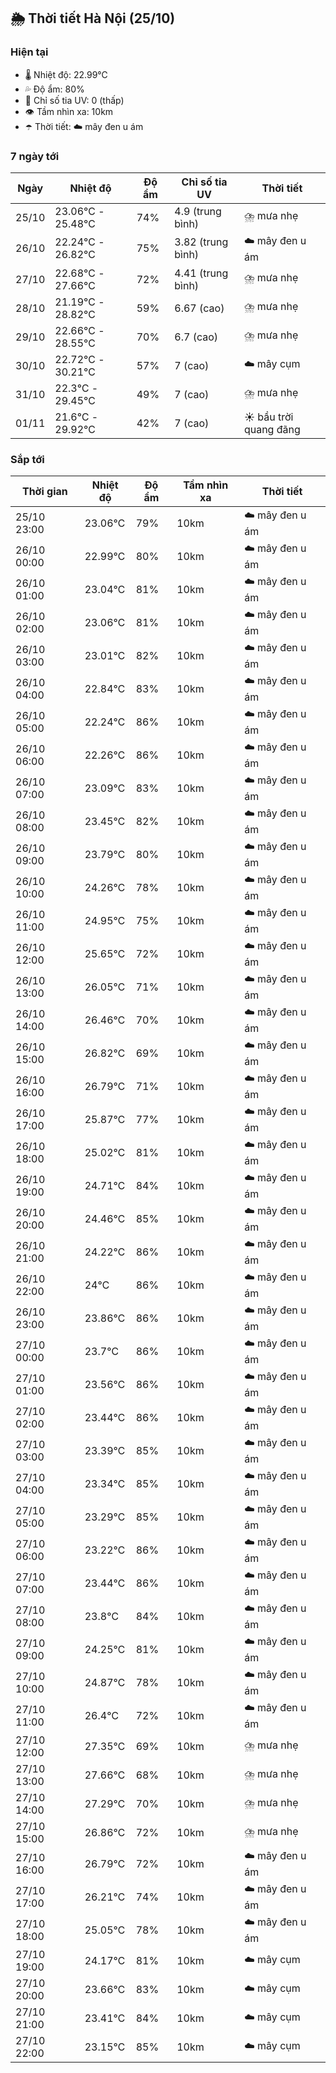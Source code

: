 ## 🌦️ Thời tiết Hà Nội (25/10)

### Hiện tại

- 🌡️ Nhiệt độ: 22.99℃
- 💦 Độ ẩm: 80%
- 🌟 Chỉ số tia UV: 0 (thấp)
- 👁️ Tầm nhìn xa: 10km
- ☂️ Thời tiết: ☁️ mây đen u ám

### 7 ngày tới

| Ngày | Nhiệt độ | Độ ẩm | Chỉ số tia UV | Thời tiết |
| --- | --- | --- | --- | --- |
| 25/10 | 23.06℃ - 25.48℃ | 74% | 4.9 (trung bình) | ⛈️ mưa nhẹ |
| 26/10 | 22.24℃ - 26.82℃ | 75% | 3.82 (trung bình) | ☁️ mây đen u ám |
| 27/10 | 22.68℃ - 27.66℃ | 72% | 4.41 (trung bình) | ⛈️ mưa nhẹ |
| 28/10 | 21.19℃ - 28.82℃ | 59% | 6.67 (cao) | ⛈️ mưa nhẹ |
| 29/10 | 22.66℃ - 28.55℃ | 70% | 6.7 (cao) | ⛈️ mưa nhẹ |
| 30/10 | 22.72℃ - 30.21℃ | 57% | 7 (cao) | ☁️ mây cụm |
| 31/10 | 22.3℃ - 29.45℃ | 49% | 7 (cao) | ⛈️ mưa nhẹ |
| 01/11 | 21.6℃ - 29.92℃ | 42% | 7 (cao) | ☀️ bầu trời quang đãng |

### Sắp tới

| Thời gian | Nhiệt độ | Độ ẩm | Tầm nhìn xa | Thời tiết |
| --- | --- | --- | --- | --- |
| 25/10 23:00 | 23.06℃ | 79% | 10km | ☁️ mây đen u ám |
| 26/10 00:00 | 22.99℃ | 80% | 10km | ☁️ mây đen u ám |
| 26/10 01:00 | 23.04℃ | 81% | 10km | ☁️ mây đen u ám |
| 26/10 02:00 | 23.06℃ | 81% | 10km | ☁️ mây đen u ám |
| 26/10 03:00 | 23.01℃ | 82% | 10km | ☁️ mây đen u ám |
| 26/10 04:00 | 22.84℃ | 83% | 10km | ☁️ mây đen u ám |
| 26/10 05:00 | 22.24℃ | 86% | 10km | ☁️ mây đen u ám |
| 26/10 06:00 | 22.26℃ | 86% | 10km | ☁️ mây đen u ám |
| 26/10 07:00 | 23.09℃ | 83% | 10km | ☁️ mây đen u ám |
| 26/10 08:00 | 23.45℃ | 82% | 10km | ☁️ mây đen u ám |
| 26/10 09:00 | 23.79℃ | 80% | 10km | ☁️ mây đen u ám |
| 26/10 10:00 | 24.26℃ | 78% | 10km | ☁️ mây đen u ám |
| 26/10 11:00 | 24.95℃ | 75% | 10km | ☁️ mây đen u ám |
| 26/10 12:00 | 25.65℃ | 72% | 10km | ☁️ mây đen u ám |
| 26/10 13:00 | 26.05℃ | 71% | 10km | ☁️ mây đen u ám |
| 26/10 14:00 | 26.46℃ | 70% | 10km | ☁️ mây đen u ám |
| 26/10 15:00 | 26.82℃ | 69% | 10km | ☁️ mây đen u ám |
| 26/10 16:00 | 26.79℃ | 71% | 10km | ☁️ mây đen u ám |
| 26/10 17:00 | 25.87℃ | 77% | 10km | ☁️ mây đen u ám |
| 26/10 18:00 | 25.02℃ | 81% | 10km | ☁️ mây đen u ám |
| 26/10 19:00 | 24.71℃ | 84% | 10km | ☁️ mây đen u ám |
| 26/10 20:00 | 24.46℃ | 85% | 10km | ☁️ mây đen u ám |
| 26/10 21:00 | 24.22℃ | 86% | 10km | ☁️ mây đen u ám |
| 26/10 22:00 | 24℃ | 86% | 10km | ☁️ mây đen u ám |
| 26/10 23:00 | 23.86℃ | 86% | 10km | ☁️ mây đen u ám |
| 27/10 00:00 | 23.7℃ | 86% | 10km | ☁️ mây đen u ám |
| 27/10 01:00 | 23.56℃ | 86% | 10km | ☁️ mây đen u ám |
| 27/10 02:00 | 23.44℃ | 86% | 10km | ☁️ mây đen u ám |
| 27/10 03:00 | 23.39℃ | 85% | 10km | ☁️ mây đen u ám |
| 27/10 04:00 | 23.34℃ | 85% | 10km | ☁️ mây đen u ám |
| 27/10 05:00 | 23.29℃ | 85% | 10km | ☁️ mây đen u ám |
| 27/10 06:00 | 23.22℃ | 86% | 10km | ☁️ mây đen u ám |
| 27/10 07:00 | 23.44℃ | 86% | 10km | ☁️ mây đen u ám |
| 27/10 08:00 | 23.8℃ | 84% | 10km | ☁️ mây đen u ám |
| 27/10 09:00 | 24.25℃ | 81% | 10km | ☁️ mây đen u ám |
| 27/10 10:00 | 24.87℃ | 78% | 10km | ☁️ mây đen u ám |
| 27/10 11:00 | 26.4℃ | 72% | 10km | ☁️ mây đen u ám |
| 27/10 12:00 | 27.35℃ | 69% | 10km | ⛈️ mưa nhẹ |
| 27/10 13:00 | 27.66℃ | 68% | 10km | ⛈️ mưa nhẹ |
| 27/10 14:00 | 27.29℃ | 70% | 10km | ⛈️ mưa nhẹ |
| 27/10 15:00 | 26.86℃ | 72% | 10km | ⛈️ mưa nhẹ |
| 27/10 16:00 | 26.79℃ | 72% | 10km | ☁️ mây đen u ám |
| 27/10 17:00 | 26.21℃ | 74% | 10km | ☁️ mây đen u ám |
| 27/10 18:00 | 25.05℃ | 78% | 10km | ☁️ mây đen u ám |
| 27/10 19:00 | 24.17℃ | 81% | 10km | ☁️ mây cụm |
| 27/10 20:00 | 23.66℃ | 83% | 10km | ☁️ mây cụm |
| 27/10 21:00 | 23.41℃ | 84% | 10km | ☁️ mây cụm |
| 27/10 22:00 | 23.15℃ | 85% | 10km | ☁️ mây cụm |
